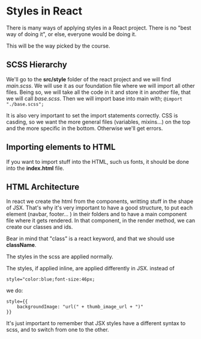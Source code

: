 # Styles in React

There is many ways of applying styles in a React project. There is no "best way of doing it", or else, everyone would be doing it.

This will be the way picked by the course.

## SCSS Hierarchy

We'll go to the **src/style** folder of the react project and we will find _main.scss_. We will use it as our foundation file where we will import all other files. Being so, we will take all the code in it and store it in another file, that we will call _base.scss_. Then we will import base into main with; `@import "./base.scss";`

It is also very important to set the import statements correctly. CSS is casding, so we want the more general files (variables, mixins...) on the top and the more specific in the bottom. Otherwise we'll get errors.

## Importing elements to HTML

If you want to import stuff into the HTML, such us fonts, it should be done into the **index.html** file.

## HTML Architecture

In react we create the html from the components, writting stuff in the shape of JSX. That's why it's very important to have a good structure, to put each element (navbar, footer... ) in their folders and to have a main component file where it gets rendered. In that component, in the render method, we can create our classes and ids.

Bear in mind that "class" is a react keyword, and that we should use **className**.

The styles in the scss are applied normally.

The styles, if applied inline, are applied differently in JSX. instead of 

```
style="color:blue;font-size:46px;
```

we do: 

```
style={{
    backgroundImage: "url(" + thumb_image_url + ")"
}}

```

It's just important to remember that JSX styles have a different syntax to scss, and to switch from one to the other.
